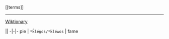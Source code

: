 [[terms]]

---


[Wiktionary](https://en.wiktionary.org/wiki/Reconstruction:Proto-Indo-European/%E1%B8%B1l%C3%A9wos)

||
-|-|-
pie | `*k̑léu̯os/*ḱléwos` | fame